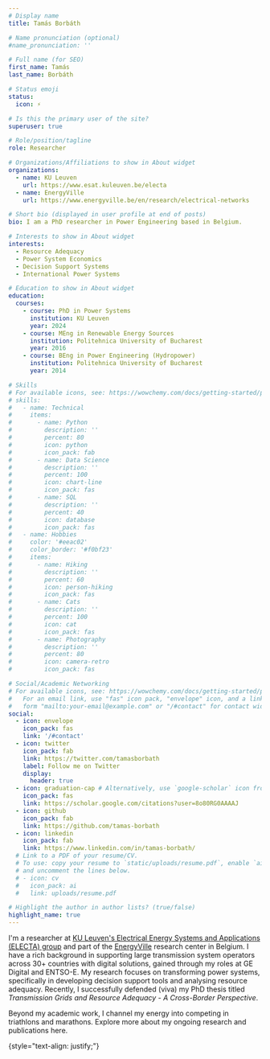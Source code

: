 ```yaml
---
# Display name
title: Tamás Borbáth

# Name pronunciation (optional)
#name_pronunciation: ''

# Full name (for SEO)
first_name: Tamás
last_name: Borbáth

# Status emoji
status:
  icon: ⚡️

# Is this the primary user of the site?
superuser: true

# Role/position/tagline
role: Researcher

# Organizations/Affiliations to show in About widget
organizations:
  - name: KU Leuven
    url: https://www.esat.kuleuven.be/electa
  - name: EnergyVille
    url: https://www.energyville.be/en/research/electrical-networks

# Short bio (displayed in user profile at end of posts)
bio: I am a PhD researcher in Power Engineering based in Belgium.

# Interests to show in About widget
interests:
  - Resource Adequacy
  - Power System Economics
  - Decision Support Systems
  - International Power Systems

# Education to show in About widget
education:
  courses:
    - course: PhD in Power Systems
      institution: KU Leuven
      year: 2024
    - course: MEng in Renewable Energy Sources
      institution: Politehnica University of Bucharest
      year: 2016
    - course: BEng in Power Engineering (Hydropower)
      institution: Politehnica University of Bucharest
      year: 2014

# Skills
# For available icons, see: https://wowchemy.com/docs/getting-started/page-builder/#icons
# skills:
#   - name: Technical
#     items:
#       - name: Python
#         description: ''
#         percent: 80
#         icon: python
#         icon_pack: fab
#       - name: Data Science
#         description: ''
#         percent: 100
#         icon: chart-line
#         icon_pack: fas
#       - name: SQL
#         description: ''
#         percent: 40
#         icon: database
#         icon_pack: fas
#   - name: Hobbies
#     color: '#eeac02'
#     color_border: '#f0bf23'
#     items:
#       - name: Hiking
#         description: ''
#         percent: 60
#         icon: person-hiking
#         icon_pack: fas
#       - name: Cats
#         description: ''
#         percent: 100
#         icon: cat
#         icon_pack: fas
#       - name: Photography
#         description: ''
#         percent: 80
#         icon: camera-retro
#         icon_pack: fas

# Social/Academic Networking
# For available icons, see: https://wowchemy.com/docs/getting-started/page-builder/#icons
#   For an email link, use "fas" icon pack, "envelope" icon, and a link in the
#   form "mailto:your-email@example.com" or "/#contact" for contact widget.
social:
  - icon: envelope
    icon_pack: fas
    link: '/#contact'
  - icon: twitter
    icon_pack: fab
    link: https://twitter.com/tamasborbath
    label: Follow me on Twitter
    display:
      header: true
  - icon: graduation-cap # Alternatively, use `google-scholar` icon from `ai` icon pack
    icon_pack: fas
    link: https://scholar.google.com/citations?user=8o80RG0AAAAJ
  - icon: github
    icon_pack: fab
    link: https://github.com/tamas-borbath
  - icon: linkedin
    icon_pack: fab
    link: https://www.linkedin.com/in/tamas-borbath/
  # Link to a PDF of your resume/CV.
  # To use: copy your resume to `static/uploads/resume.pdf`, enable `ai` icons in `params.yaml`,
  # and uncomment the lines below.
  # - icon: cv
  #   icon_pack: ai
  #   link: uploads/resume.pdf

# Highlight the author in author lists? (true/false)
highlight_name: true
---
```

I'm a researcher at [KU Leuven's Electrical Energy Systems and Applications (ELECTA) group](https://www.esat.kuleuven.be/electa) and part of the [EnergyVille](https://www.energyville.be/en/research/electrical-networks) research center in Belgium. I have a rich background in supporting large transmission system operators across 30+ countries with digital solutions, gained through my roles at GE Digital and ENTSO-E. My research focuses on transforming power systems, specifically in developing decision support tools and analysing resource adequacy. Recently, I successfully defended (viva) my PhD thesis titled *Transmission Grids and Resource Adequacy - A Cross-Border Perspective*.

Beyond my academic work, I channel my energy into competing in triathlons and marathons. Explore more about my ongoing research and publications here.

{style="text-align: justify;"}
